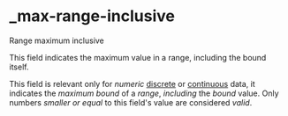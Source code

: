 # _max-range-inclusive

Range maximum inclusive

This field indicates the maximum value in a range, including the bound itself.

This field is relevant only for *numeric* [discrete](_type_integer) or [continuous](_type_number) data, it indicates the *maximum bound* of a *range*, *including* the *bound* value. Only numbers *smaller or equal* to this field's value are considered *valid*.